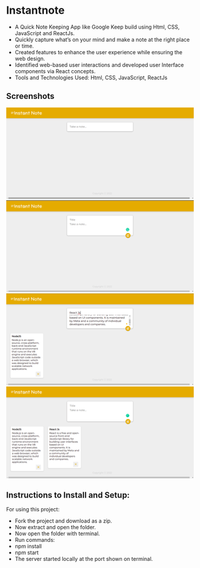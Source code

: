 # Instantnote
- A Quick Note Keeping App like Google Keep build using Html, CSS, JavaScript and ReactJs.
- Quickly capture what’s on your mind and make a note at the right place or time.
- Created features to enhance the user experience while ensuring the web design.
- Identified web-based user interactions and developed user Interface components via React concepts.
- Tools and Technologies Used: Html, CSS, JavaScript, ReactJs

## Screenshots
![](https://github.com/iamthedawn/Instantnote/blob/main/img1.png)
![](https://github.com/iamthedawn/Instantnote/blob/main/img2.png)
![](https://github.com/iamthedawn/Instantnote/blob/main/img3.png)
![](https://github.com/iamthedawn/Instantnote/blob/main/img4.png)

## Instructions to Install and Setup:
For using this project:

- Fork the project and download as a zip.
- Now extract and open the folder.
- Now open the folder with terminal.
- Run commands: 
- npm install 
- npm start
- The server started locally at the port shown on terminal.
